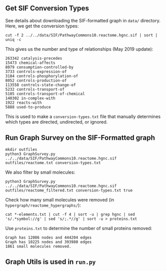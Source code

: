 
## Get SIF Conversion Types
See details about downloading the SIF-formatted graph in `data/` directory.  Here, we get the conversion types:

```
cut -f 2 ../../data/SIF/PathwayCommons10.reactome.hgnc.sif | sort | uniq -c
```

This gives us the number and type of relationships (May 2019 update):

```
263342 catalysis-precedes
15473 chemical-affects
8079 consumption-controlled-by
3733 controls-expression-of
3184 controls-phosphorylation-of
8052 controls-production-of
113558 controls-state-change-of
5232 controls-transport-of
5105 controls-transport-of-chemical
140302 in-complex-with
1922 reacts-with
5888 used-to-produce
```

This is used to make a `conversion-types.txt` file that manually determines which types are directed, undirected, or ignored.  

## Run Graph Survey on the SIF-Formatted graph
```
mkdir outfiles
python3 GraphSurvey.py ../../data/SIF/PathwayCommons10.reactome.hgnc.sif outfiles/reactome.txt conversion-types.txt 
```

We also filter by small molecules:

```
python3 GraphSurvey.py ../../data/SIF/PathwayCommons10.reactome.hgnc.sif outfiles/reactome_filtered.txt conversion-types.txt true
```

Check how many small molecules were removed (in `hypergraph/reactome_hypergraphs/`):

```
cat *-elements.txt | cut -f 4 | sort -u | grep hgnc | sed 's/.*symbol://g' | sed 's/;.*//g' | sort -u > proteins.txt
```
Use `proteins.txt` to determine the number of small proteins removed:

```
Graph has 12086 nodes and 444204 edges
Graph has 10225 nodes and 393980 edges
1861 small molecules removed.
```

## Graph Utils is used in `run.py`
